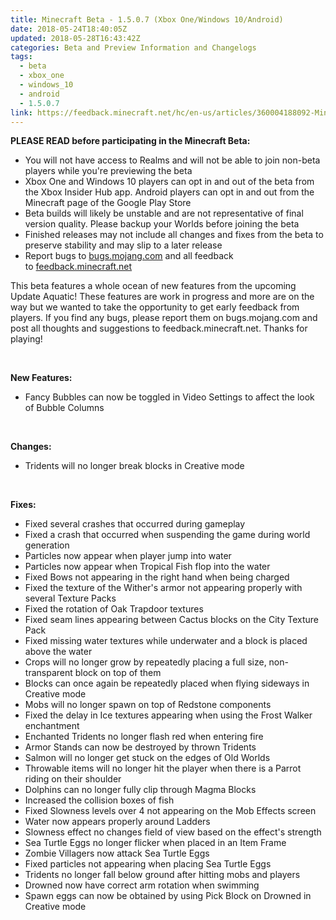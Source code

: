 ```yaml
---
title: Minecraft Beta - 1.5.0.7 (Xbox One/Windows 10/Android)
date: 2018-05-24T18:40:05Z
updated: 2018-05-28T16:43:42Z
categories: Beta and Preview Information and Changelogs
tags:
  - beta
  - xbox_one
  - windows_10
  - android
  - 1.5.0.7
link: https://feedback.minecraft.net/hc/en-us/articles/360004188092-Minecraft-Beta-1-5-0-7-Xbox-One-Windows-10-Android
---
```


**PLEASE READ before participating in the Minecraft Beta:**

- You will not have access to Realms and will not be able to join non-beta players while you're previewing the beta
- Xbox One and Windows 10 players can opt in and out of the beta from the Xbox Insider Hub app. Android players can opt in and out from the Minecraft page of the Google Play Store
- Beta builds will likely be unstable and are not representative of final version quality. Please backup your Worlds before joining the beta
- Finished releases may not include all changes and fixes from the beta to preserve stability and may slip to a later release
- Report bugs to [bugs.mojang.com](http://bugs.mojang.com/ "Link: http://bugs.mojang.com/") and all feedback to [feedback.minecraft.net](http://feedback.minecraft.net/ "Link: http://feedback.minecraft.net/")

  
This beta features a whole ocean of new features from the upcoming Update Aquatic! These features are work in progress and more are on the way but we wanted to take the opportunity to get early feedback from players. If you find any bugs, please report them on bugs.mojang.com and post all thoughts and suggestions to feedback.minecraft.net. Thanks for playing!

 

**New Features:**

- Fancy Bubbles can now be toggled in Video Settings to affect the look of Bubble Columns

 

**Changes:**

- Tridents will no longer break blocks in Creative mode

 

**Fixes:**

- Fixed several crashes that occurred during gameplay
- Fixed a crash that occurred when suspending the game during world generation
- Particles now appear when player jump into water
- Particles now appear when Tropical Fish flop into the water
- Fixed Bows not appearing in the right hand when being charged
- Fixed the texture of the Wither's armor not appearing properly with several Texture Packs
- Fixed the rotation of Oak Trapdoor textures
- Fixed seam lines appearing between Cactus blocks on the City Texture Pack
- Fixed missing water textures while underwater and a block is placed above the water
- Crops will no longer grow by repeatedly placing a full size, non-transparent block on top of them
- Blocks can once again be repeatedly placed when flying sideways in Creative mode
- Mobs will no longer spawn on top of Redstone components
- Fixed the delay in Ice textures appearing when using the Frost Walker enchantment
- Enchanted Tridents no longer flash red when entering fire
- Armor Stands can now be destroyed by thrown Tridents
- Salmon will no longer get stuck on the edges of Old Worlds
- Throwable items will no longer hit the player when there is a Parrot riding on their shoulder
- Dolphins can no longer fully clip through Magma Blocks
- Increased the collision boxes of fish
- Fixed Slowness levels over 4 not appearing on the Mob Effects screen
- Water now appears properly around Ladders
- Slowness effect no changes field of view based on the effect's strength
- Sea Turtle Eggs no longer flicker when placed in an Item Frame
- Zombie Villagers now attack Sea Turtle Eggs
- Fixed particles not appearing when placing Sea Turtle Eggs
- Tridents no longer fall below ground after hitting mobs and players
- Drowned now have correct arm rotation when swimming
- Spawn eggs can now be obtained by using Pick Block on Drowned in Creative mode
